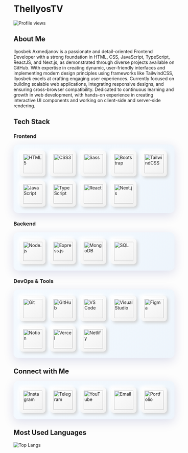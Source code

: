 # TheIlyosTV

![Profile views](https://komarev.com/ghpvc/?username=TheIlyosTV&style=flat-square)

## About Me

Ilyosbek Axmedjanov is a passionate and detail-oriented Frontend Developer with a strong foundation in HTML, CSS, JavaScript, TypeScript, ReactJS, and Next.js, as demonstrated through diverse projects available on GitHub. With expertise in creating dynamic, user-friendly interfaces and implementing modern design principles using frameworks like TailwindCSS, Ilyosbek excels at crafting engaging user experiences. Currently focused on building scalable web applications, integrating responsive designs, and ensuring cross-browser compatibility. Dedicated to continuous learning and growth in web development, with hands-on experience in creating interactive UI components and working on client-side and server-side rendering.

## Tech Stack

### Frontend
<div style="display: flex; flex-wrap: wrap; gap: 15px; padding: 20px; border-radius: 15px; background: linear-gradient(135deg, rgba(240,248,255,0.7) 0%, rgba(230,240,250,0.7) 100%); backdrop-filter: blur(5px); box-shadow: 0 8px 32px rgba(31,38,135,0.15);">
  <div style="padding: 10px; border-radius: 10px; background: linear-gradient(145deg, #ffffff, #f0f0f0); box-shadow: 5px 5px 10px #d1d1d1, -5px -5px 10px #ffffff;">
    <img src="https://cdn.jsdelivr.net/gh/devicons/devicon/icons/html5/html5-original.svg" alt="HTML5" width="60" height="60">
  </div>
  <div style="padding: 10px; border-radius: 10px; background: linear-gradient(145deg, #ffffff, #f0f0f0); box-shadow: 5px 5px 10px #d1d1d1, -5px -5px 10px #ffffff;">
    <img src="https://cdn.jsdelivr.net/gh/devicons/devicon/icons/css3/css3-original.svg" alt="CSS3" width="60" height="60">
  </div>
  <div style="padding: 10px; border-radius: 10px; background: linear-gradient(145deg, #ffffff, #f0f0f0); box-shadow: 5px 5px 10px #d1d1d1, -5px -5px 10px #ffffff;">
    <img src="https://cdn.jsdelivr.net/gh/devicons/devicon/icons/sass/sass-original.svg" alt="Sass" width="60" height="60">
  </div>
  <div style="padding: 10px; border-radius: 10px; background: linear-gradient(145deg, #ffffff, #f0f0f0); box-shadow: 5px 5px 10px #d1d1d1, -5px -5px 10px #ffffff;">
    <img src="https://cdn.jsdelivr.net/gh/devicons/devicon/icons/bootstrap/bootstrap-original.svg" alt="Bootstrap" width="60" height="60">
  </div>
  <div style="padding: 10px; border-radius: 10px; background: linear-gradient(145deg, #ffffff, #f0f0f0); box-shadow: 5px 5px 10px #d1d1d1, -5px -5px 10px #ffffff;">
    <img src="https://cdn.jsdelivr.net/gh/simple-icons/simple-icons@latest/icons/tailwindcss.svg" alt="TailwindCSS" width="60" height="60">
  </div>
  <div style="padding: 10px; border-radius: 10px; background: linear-gradient(145deg, #ffffff, #f0f0f0); box-shadow: 5px 5px 10px #d1d1d1, -5px -5px 10px #ffffff;">
    <img src="https://cdn.jsdelivr.net/gh/devicons/devicon/icons/javascript/javascript-original.svg" alt="JavaScript" width="60" height="60">
  </div>
  <div style="padding: 10px; border-radius: 10px; background: linear-gradient(145deg, #ffffff, #f0f0f0); box-shadow: 5px 5px 10px #d1d1d1, -5px -5px 10px #ffffff;">
    <img src="https://cdn.jsdelivr.net/gh/devicons/devicon/icons/typescript/typescript-original.svg" alt="TypeScript" width="60" height="60">
  </div>
  <div style="padding: 10px; border-radius: 10px; background: linear-gradient(145deg, #ffffff, #f0f0f0); box-shadow: 5px 5px 10px #d1d1d1, -5px -5px 10px #ffffff;">
    <img src="https://cdn.jsdelivr.net/gh/devicons/devicon/icons/react/react-original.svg" alt="React" width="60" height="60">
  </div>
  <div style="padding: 10px; border-radius: 10px; background: linear-gradient(145deg, #ffffff, #f0f0f0); box-shadow: 5px 5px 10px #d1d1d1, -5px -5px 10px #ffffff;">
    <img src="https://cdn.jsdelivr.net/gh/devicons/devicon/icons/nextjs/nextjs-original.svg" alt="Next.js" width="60" height="60">
  </div>
</div>

### Backend
<div style="display: flex; flex-wrap: wrap; gap: 15px; padding: 20px; border-radius: 15px; background: linear-gradient(135deg, rgba(240,248,255,0.7) 0%, rgba(230,240,250,0.7) 100%); backdrop-filter: blur(5px); box-shadow: 0 8px 32px rgba(31,38,135,0.15);">
  <div style="padding: 10px; border-radius: 10px; background: linear-gradient(145deg, #ffffff, #f0f0f0); box-shadow: 5px 5px 10px #d1d1d1, -5px -5px 10px #ffffff;">
    <img src="https://cdn.jsdelivr.net/gh/devicons/devicon/icons/nodejs/nodejs-original.svg" alt="Node.js" width="60" height="60">
  </div>
  <div style="padding: 10px; border-radius: 10px; background: linear-gradient(145deg, #ffffff, #f0f0f0); box-shadow: 5px 5px 10px #d1d1d1, -5px -5px 10px #ffffff;">
    <img src="https://cdn.jsdelivr.net/gh/devicons/devicon/icons/express/express-original.svg" alt="Express.js" width="60" height="60">
  </div>
  <div style="padding: 10px; border-radius: 10px; background: linear-gradient(145deg, #ffffff, #f0f0f0); box-shadow: 5px 5px 10px #d1d1d1, -5px -5px 10px #ffffff;">
    <img src="https://cdn.jsdelivr.net/gh/devicons/devicon/icons/mongodb/mongodb-original.svg" alt="MongoDB" width="60" height="60">
  </div>
  <div style="padding: 10px; border-radius: 10px; background: linear-gradient(145deg, #ffffff, #f0f0f0); box-shadow: 5px 5px 10px #d1d1d1, -5px -5px 10px #ffffff;">
    <img src="https://cdn.jsdelivr.net/gh/devicons/devicon/icons/mysql/mysql-original.svg" alt="SQL" width="60" height="60">
  </div>
</div>

### DevOps & Tools
<div style="display: flex; flex-wrap: wrap; gap: 15px; padding: 20px; border-radius: 15px; background: linear-gradient(135deg, rgba(240,248,255,0.7) 0%, rgba(230,240,250,0.7) 100%); backdrop-filter: blur(5px); box-shadow: 0 8px 32px rgba(31,38,135,0.15);">
  <div style="padding: 10px; border-radius: 10px; background: linear-gradient(145deg, #ffffff, #f0f0f0); box-shadow: 5px 5px 10px #d1d1d1, -5px -5px 10px #ffffff;">
    <img src="https://cdn.jsdelivr.net/gh/devicons/devicon/icons/git/git-original.svg" alt="Git" width="60" height="60">
  </div>
  <div style="padding: 10px; border-radius: 10px; background: linear-gradient(145deg, #ffffff, #f0f0f0); box-shadow: 5px 5px 10px #d1d1d1, -5px -5px 10px #ffffff;">
    <img src="https://cdn.jsdelivr.net/gh/devicons/devicon/icons/github/github-original.svg" alt="GitHub" width="60" height="60">
  </div>
  <div style="padding: 10px; border-radius: 10px; background: linear-gradient(145deg, #ffffff, #f0f0f0); box-shadow: 5px 5px 10px #d1d1d1, -5px -5px 10px #ffffff;">
    <img src="https://cdn.jsdelivr.net/gh/devicons/devicon/icons/vscode/vscode-original.svg" alt="VS Code" width="60" height="60">
  </div>
  <div style="padding: 10px; border-radius: 10px; background: linear-gradient(145deg, #ffffff, #f0f0f0); box-shadow: 5px 5px 10px #d1d1d1, -5px -5px 10px #ffffff;">
    <img src="https://cdn.jsdelivr.net/gh/devicons/devicon/icons/visualstudio/visualstudio-plain.svg" alt="Visual Studio" width="60" height="60">
  </div>
  <div style="padding: 10px; border-radius: 10px; background: linear-gradient(145deg, #ffffff, #f0f0f0); box-shadow: 5px 5px 10px #d1d1d1, -5px -5px 10px #ffffff;">
    <img src="https://cdn.jsdelivr.net/gh/devicons/devicon/icons/figma/figma-original.svg" alt="Figma" width="60" height="60">
  </div>
  <div style="padding: 10px; border-radius: 10px; background: linear-gradient(145deg, #ffffff, #f0f0f0); box-shadow: 5px 5px 10px #d1d1d1, -5px -5px 10px #ffffff;">
    <img src="https://cdn.jsdelivr.net/gh/devicons/devicon/icons/notion/notion-original.svg" alt="Notion" width="60" height="60">
  </div>
  <div style="padding: 10px; border-radius: 10px; background: linear-gradient(145deg, #ffffff, #f0f0f0); box-shadow: 5px 5px 10px #d1d1d1, -5px -5px 10px #ffffff;">
    <img src="https://cdn.jsdelivr.net/gh/devicons/devicon/icons/vercel/vercel-original.svg" alt="Vercel" width="60" height="60">
  </div>
  <div style="padding: 10px; border-radius: 10px; background: linear-gradient(145deg, #ffffff, #f0f0f0); box-shadow: 5px 5px 10px #d1d1d1, -5px -5px 10px #ffffff;">
    <img src="https://cdn.jsdelivr.net/gh/devicons/devicon/icons/netlify/netlify-original.svg" alt="Netlify" width="60" height="60">
  </div>
</div>

## Connect with Me

<div style="display: flex; flex-wrap: wrap; gap: 15px; padding: 20px; border-radius: 15px; background: linear-gradient(135deg, rgba(240,248,255,0.7) 0%, rgba(230,240,250,0.7) 100%); backdrop-filter: blur(5px); box-shadow: 0 8px 32px rgba(31,38,135,0.15);">
  <div style="padding: 10px; border-radius: 10px; background: linear-gradient(145deg, #ffffff, #f0f0f0); box-shadow: 5px 5px 10px #d1d1d1, -5px -5px 10px #ffffff;">
    <a href="https://instagram.com/ilyosbek_axmedjanov">
      <img src="https://cdn.jsdelivr.net/gh/simple-icons/simple-icons@latest/icons/instagram.svg" alt="Instagram" width="60" height="60">
    </a>
  </div>
  <div style="padding: 10px; border-radius: 10px; background: linear-gradient(145deg, #ffffff, #f0f0f0); box-shadow: 5px 5px 10px #d1d1d1, -5px -5px 10px #ffffff;">
    <a href="https://t.me/black_haacker">
      <img src="https://cdn.jsdelivr.net/gh/simple-icons/simple-icons@latest/icons/telegram.svg" alt="Telegram" width="60" height="60">
    </a>
  </div>
  <div style="padding: 10px; border-radius: 10px; background: linear-gradient(145deg, #ffffff, #f0f0f0); box-shadow: 5px 5px 10px #d1d1d1, -5px -5px 10px #ffffff;">
    <a href="https://youtube.com/@ilyosbek_dev">
      <img src="https://cdn.jsdelivr.net/gh/simple-icons/simple-icons@latest/icons/youtube.svg" alt="YouTube" width="60" height="60">
    </a>
  </div>
  <div style="padding: 10px; border-radius: 10px; background: linear-gradient(145deg, #ffffff, #f0f0f0); box-shadow: 5px 5px 10px #d1d1d1, -5px -5px 10px #ffffff;">
    <a href="mailto:Ilyosbek.theilyostv@gmail.com">
      <img src="https://cdn.jsdelivr.net/gh/simple-icons/simple-icons@latest/icons/gmail.svg" alt="Email" width="60" height="60">
    </a>
  </div>
  <div style="padding: 10px; border-radius: 10px; background: linear-gradient(145deg, #ffffff, #f0f0f0); box-shadow: 5px 5px 10px #d1d1d1, -5px -5px 10px #ffffff;">
    <a href="https://portfolio-axmedjanov.vercel.app/">
      <img src="https://cdn.jsdelivr.net/gh/simple-icons/simple-icons@latest/icons/vercel.svg" alt="Portfolio" width="60" height="60">
    </a>
  </div>
</div>

## Most Used Languages

![Top Langs](https://github-readme-stats.vercel.app/api/top-langs/?username=TheIlyosTV&layout=compact&theme=radical)
